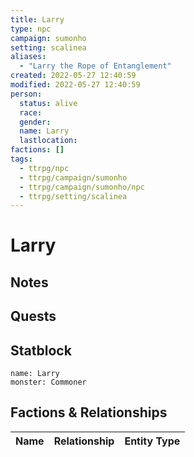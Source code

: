 ```yaml
---
title: Larry
type: npc
campaign: sumonho
setting: scalinea
aliases: 
  - "Larry the Rope of Entanglement"
created: 2022-05-27 12:40:59
modified: 2022-05-27 12:40:59
person:
  status: alive
  race: 
  gender: 
  name: Larry
  lastlocation: 
factions: []
tags:
  - ttrpg/npc
  - ttrpg/campaign/sumonho
  - ttrpg/campaign/sumonho/npc
  - ttrpg/setting/scalinea
---
```


# Larry

## Notes


## Quests


## Statblock

```statblock
name: Larry
monster: Commoner
```


## Factions & Relationships
| Name | Relationship | Entity Type |
| ---- |:------------:| ----------- |



